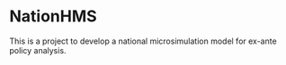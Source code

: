 # NationHMS
This is a project to develop a national microsimulation model for ex-ante policy analysis.
